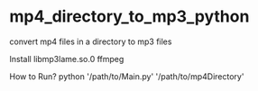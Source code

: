 mp4_directory_to_mp3_python
===========================

convert mp4 files in a directory to mp3 files

Install
libmp3lame.so.0
ffmpeg

How to Run?
python '/path/to/Main.py' '/path/to/mp4Directory'

